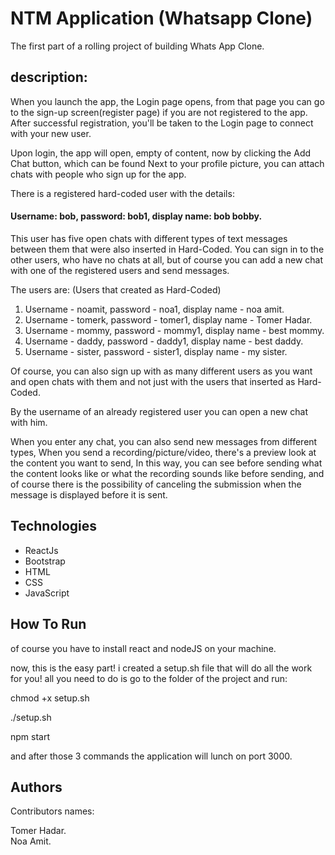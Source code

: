 <h1>NTM Application (Whatsapp Clone)</h1>

The first part of a rolling project of building Whats App Clone. 


<h2>description:</h2>

When you launch the app, the Login page opens, from that page you can go to the sign-up screen(register page) if you are not registered to the app. 
After successful registration, you'll be taken to the Login page to connect with your new user. 
 
Upon login, the app will open, empty of content, now by clicking the Add Chat button, which can be found Next to your profile picture, you can attach chats with people who sign up for the app.

There is a registered hard-coded user with the details:
<h4>Username: bob, password: bob1, display name: bob bobby.</h4>

This user has five open chats with different types of text messages between them that were also inserted in Hard-Coded. 
You can sign in to the other users, who have no chats at all, but of course you can add a new chat with one of the registered users and send messages. 

The users are:
(Users that created as Hard-Coded)
1. Username - noamit, password - noa1, display name - noa amit. 
2. Username - tomerk, password - tomer1, display name - Tomer Hadar. 
3. Username - mommy, password - mommy1, display name - best mommy. 
4. Username - daddy, password - daddy1, display name - best daddy. 
5. Username - sister, password - sister1, display name - my sister.  
 
Of course, you can also sign up with as many different users as you want and open chats with them and not just with the users that inserted as Hard-Coded. 
 
By the username of an already registered user you can open a new chat with him. 
 

When you enter any chat, you can also send new messages from different types, When you send a recording/picture/video, there's a preview look at the content you want to send, In this way, you can see before sending what the content looks like or what the recording sounds like before sending, and of course there is the possibility of canceling the submission when the message is displayed before it is sent. 
 
<h2>Technologies</h2>
<ul>
  <li>ReactJs</li>
  <li>Bootstrap</li>
  <li>HTML</li>
  <li>CSS</li>
  <li>JavaScript</li>
</ul>


<h2>How To Run</h2>

of course you have to install react and nodeJS on your machine.

now, this is the easy part!
i created a setup.sh file that will do all the work for you!
all you need to do is go to the folder of the project and run:

<p>chmod +x setup.sh</p>
<p>./setup.sh</p>
<p>npm start</p>

and after those 3 commands the application will lunch on port 3000.


<h2>Authors</h2>

Contributors names:

Tomer Hadar.
<br/>
Noa Amit.
